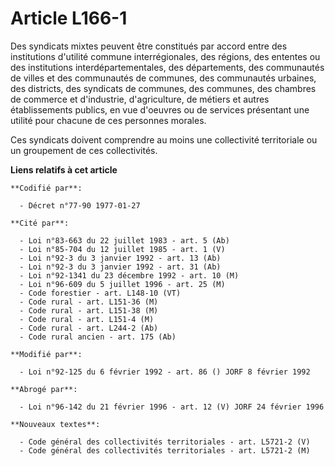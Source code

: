 # Article L166-1

Des syndicats mixtes peuvent être constitués par accord entre des institutions d'utilité commune interrégionales, des
régions, des ententes ou des institutions interdépartementales, des départements, des communautés de villes et des
communautés de communes, des communautés urbaines, des districts, des syndicats de communes, des communes, des chambres de
commerce et d'industrie, d'agriculture, de métiers et autres établissements publics, en vue d'oeuvres ou de services
présentant une utilité pour chacune de ces personnes morales.

Ces syndicats doivent comprendre au moins une collectivité territoriale ou un groupement de ces collectivités.

**Liens relatifs à cet article**

	**Codifié par**:

	  - Décret n°77-90 1977-01-27

	**Cité par**:

	  - Loi n°83-663 du 22 juillet 1983 - art. 5 (Ab)
	  - Loi n°85-704 du 12 juillet 1985 - art. 1 (V)
	  - Loi n°92-3 du 3 janvier 1992 - art. 13 (Ab)
	  - Loi n°92-3 du 3 janvier 1992 - art. 31 (Ab)
	  - Loi n°92-1341 du 23 décembre 1992 - art. 10 (M)
	  - Loi n°96-609 du 5 juillet 1996 - art. 25 (M)
	  - Code forestier - art. L148-10 (VT)
	  - Code rural - art. L151-36 (M)
	  - Code rural - art. L151-38 (M)
	  - Code rural - art. L151-4 (M)
	  - Code rural - art. L244-2 (Ab)
	  - Code rural ancien - art. 175 (Ab)

	**Modifié par**:

	  - Loi n°92-125 du 6 février 1992 - art. 86 () JORF 8 février 1992

	**Abrogé par**:

	  - Loi n°96-142 du 21 février 1996 - art. 12 (V) JORF 24 février 1996

	**Nouveaux textes**:

	  - Code général des collectivités territoriales - art. L5721-2 (V)
	  - Code général des collectivités territoriales - art. L5721-2 (M)
